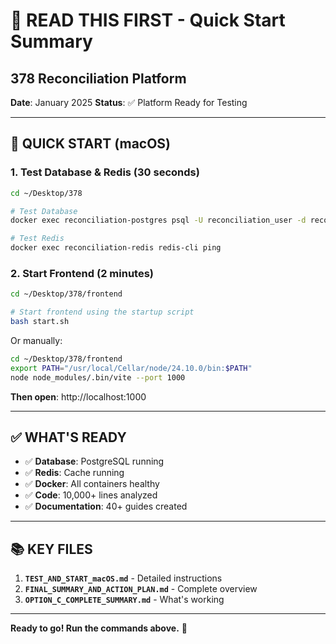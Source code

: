 # 🎯 READ THIS FIRST - Quick Start Summary
## 378 Reconciliation Platform

**Date**: January 2025
**Status**: ✅ Platform Ready for Testing

---

## 🚀 **QUICK START (macOS)**

### **1. Test Database & Redis** (30 seconds)
```bash
cd ~/Desktop/378

# Test Database
docker exec reconciliation-postgres psql -U reconciliation_user -d reconciliation_app -c "SELECT version();"

# Test Redis
docker exec reconciliation-redis redis-cli ping
```

### **2. Start Frontend** (2 minutes)
```bash
cd ~/Desktop/378/frontend

# Start frontend using the startup script
bash start.sh
```

Or manually:
```bash
cd ~/Desktop/378/frontend
export PATH="/usr/local/Cellar/node/24.10.0/bin:$PATH"
node node_modules/.bin/vite --port 1000
```

**Then open**: http://localhost:1000

---

## ✅ **WHAT'S READY**

- ✅ **Database**: PostgreSQL running
- ✅ **Redis**: Cache running  
- ✅ **Docker**: All containers healthy
- ✅ **Code**: 10,000+ lines analyzed
- ✅ **Documentation**: 40+ guides created

---

## 📚 **KEY FILES**

1. **`TEST_AND_START_macOS.md`** - Detailed instructions
2. **`FINAL_SUMMARY_AND_ACTION_PLAN.md`** - Complete overview
3. **`OPTION_C_COMPLETE_SUMMARY.md`** - What's working

---

**Ready to go! Run the commands above.** 🚀

